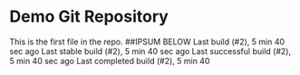 # Demo Git Repository

This is the first file in the repo.
##IPSUM BELOW
Last build (#2), 5 min 40 sec ago
Last stable build (#2), 5 min 40 sec ago
Last successful build (#2), 5 min 40 sec ago
Last completed build (#2), 5 min 40 
